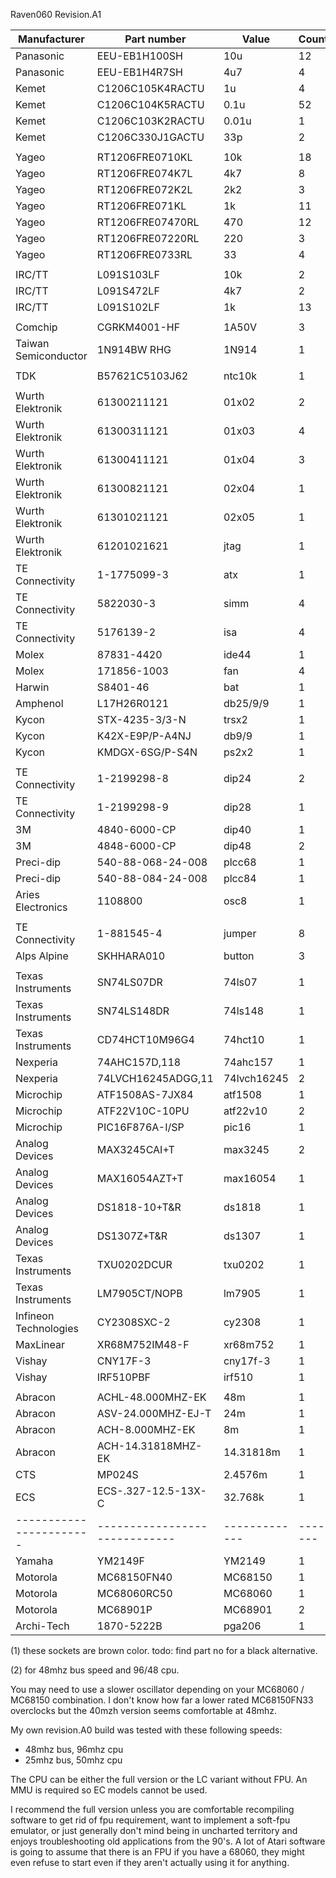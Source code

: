 
Raven060 Revision.A1

| Manufacturer          | Part number                 | Value       | Count | Note |
|-----------------------|-----------------------------|-------------|-------|------|
| Panasonic             | EEU-EB1H100SH               | 10u         | 12    |      |
| Panasonic             | EEU-EB1H4R7SH               | 4u7         | 4     |      |
| Kemet                 | C1206C105K4RACTU            | 1u          | 4     |      |
| Kemet                 | C1206C104K5RACTU            | 0.1u        | 52    |      |
| Kemet                 | C1206C103K2RACTU            | 0.01u       | 1     |      |
| Kemet                 | C1206C330J1GACTU            | 33p         | 2     |      |
|                       |                             |             |       |      |
| Yageo                 | RT1206FRE0710KL             | 10k         | 18    |      |
| Yageo                 | RT1206FRE074K7L             | 4k7         | 8     |      |
| Yageo                 | RT1206FRE072K2L             | 2k2         | 3     |      |
| Yageo                 | RT1206FRE071KL              | 1k          | 11    |      |
| Yageo                 | RT1206FRE07470RL            | 470         | 12    |      |
| Yageo                 | RT1206FRE07220RL            | 220         | 3     |      |
| Yageo                 | RT1206FRE0733RL             | 33          | 4     |      |
|                       |                             |             |       |      |
| IRC/TT                | L091S103LF                  | 10k         | 2     |      |
| IRC/TT                | L091S472LF                  | 4k7         | 2     |      |
| IRC/TT                | L091S102LF                  | 1k          | 13    |      |
|                       |                             |             |       |      |
| Comchip               | CGRKM4001-HF                | 1A50V       | 3     |      |
| Taiwan Semiconductor  | 1N914BW RHG                 | 1N914       | 1     |      |
|                       |                             |             |       |      |
| TDK                   | B57621C5103J62              | ntc10k      | 1     |      |
|                       |                             |             |       |      |
| Wurth Elektronik      | 61300211121                 | 01x02       | 2     |      |
| Wurth Elektronik      | 61300311121                 | 01x03       | 4     |      |
| Wurth Elektronik      | 61300411121                 | 01x04       | 3     |      |
| Wurth Elektronik      | 61300821121                 | 02x04       | 1     |      |
| Wurth Elektronik      | 61301021121                 | 02x05       | 1     |      |
| Wurth Elektronik      | 61201021621                 | jtag        | 1     |      |
| TE Connectivity       | 1-1775099-3                 | atx         | 1     |      |
| TE Connectivity       | 5822030-3                   | simm        | 4     |      |
| TE Connectivity       | 5176139-2                   | isa         | 4     |      |
| Molex                 | 87831-4420                  | ide44       | 1     |      |
| Molex                 | 171856-1003                 | fan         | 4     |      |
| Harwin                | S8401-46                    | bat         | 1     |      |
| Amphenol              | L17H26R0121                 | db25/9/9    | 1     |      |
| Kycon                 | STX-4235-3/3-N              | trsx2       | 1     |      |
| Kycon                 | K42X-E9P/P-A4NJ             | db9/9       | 1     |      |
| Kycon                 | KMDGX-6SG/P-S4N             | ps2x2       | 1     |      |
|                       |                             |             |       |      |
| TE Connectivity       | 1-2199298-8                 | dip24       | 2     |      |
| TE Connectivity       | 1-2199298-9                 | dip28       | 1     |      |
| 3M                    | 4840-6000-CP                | dip40       | 1     |      |
| 3M                    | 4848-6000-CP                | dip48       | 2     |      |
| Preci-dip             | 540-88-068-24-008           | plcc68      | 1     | (1)  |
| Preci-dip             | 540-88-084-24-008           | plcc84      | 1     | (1)  |
| Aries Electronics     | 1108800                     | osc8        | 1     |      |
|                       |                             |             |       |      |
| TE Connectivity       | 1-881545-4                  | jumper      | 8     |      |
| Alps Alpine           | SKHHARA010                  | button      | 3     |      |
|                       |                             |             |       |      |
| Texas Instruments     | SN74LS07DR                  | 74ls07      | 1     |      |
| Texas Instruments     | SN74LS148DR                 | 74ls148     | 1     |      |
| Texas Instruments     | CD74HCT10M96G4              | 74hct10     | 1     |      |
| Nexperia              | 74AHC157D,118               | 74ahc157    | 1     |      |
| Nexperia              | 74LVCH16245ADGG,11          | 74lvch16245 | 2     |      |
| Microchip             | ATF1508AS-7JX84             | atf1508     | 1     |      |
| Microchip             | ATF22V10C-10PU              | atf22v10    | 2     |      |
| Microchip             | PIC16F876A-I/SP             | pic16       | 1     |      |
| Analog Devices        | MAX3245CAI+T                | max3245     | 2     |      |
| Analog Devices        | MAX16054AZT+T               | max16054    | 1     |      |
| Analog Devices        | DS1818-10+T&R               | ds1818      | 1     |      |
| Analog Devices        | DS1307Z+T&R                 | ds1307      | 1     |      |
| Texas Instruments     | TXU0202DCUR                 | txu0202     | 1     |      |
| Texas Instruments     | LM7905CT/NOPB               | lm7905      | 1     |      |
| Infineon Technologies | CY2308SXC-2                 | cy2308      | 1     |      |
| MaxLinear             | XR68M752IM48-F              | xr68m752    | 1     |      |
| Vishay                | CNY17F-3                    | cny17f-3    | 1     |      |
| Vishay                | IRF510PBF                   | irf510      | 1     |      |
|                       |                             |             |       |      |
| Abracon               | ACHL-48.000MHZ-EK           | 48m         | 1     | (2)  |
| Abracon               | ASV-24.000MHZ-EJ-T          | 24m         | 1     |      |
| Abracon               | ACH-8.000MHZ-EK             | 8m          | 1     |      |
| Abracon               | ACH-14.31818MHZ-EK          | 14.31818m   | 1     |      |
| CTS                   | MP024S                      | 2.4576m     | 1     |      |
| ECS                   | ECS-.327-12.5-13X-C         | 32.768k     | 1     |      |
|-----------------------|-----------------------------|-------------|-------|------|
| Yamaha                | YM2149F                     | YM2149      | 1     |      |
| Motorola              | MC68150FN40                 | MC68150     | 1     | (2)  |
| Motorola              | MC68060RC50                 | MC68060     | 1     | (2)  |
| Motorola              | MC68901P                    | MC68901     | 2     |      |
| Archi-Tech            | 1870-5222B                  | pga206      | 1     |      |


(1) these sockets are brown color. todo: find part no for a black alternative.

(2) for 48mhz bus speed and 96/48 cpu.

You may need to use a slower oscillator depending on your MC68060 / MC68150 combination. 
I don't know how far a lower rated MC68150FN33 overclocks but the 40mzh version seems comfortable at 48mhz.

My own revision.A0 build was tested with these following speeds:
- 48mhz bus, 96mhz cpu
- 25mhz bus, 50mhz cpu


The CPU can be either the full version or the LC variant without FPU. An MMU is required so EC models cannot be used.

I recommend the full version unless you are comfortable recompiling software to get rid of fpu requirement, want to implement a soft-fpu emulator, or just generally don't mind being in uncharted territory and enjoys troubleshooting old applications from the 90's.
A lot of Atari software is going to assume that there is an FPU if you have a 68060, they might even refuse to start even if they aren't
actually using it for anything.


